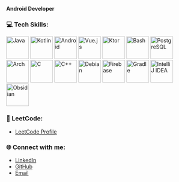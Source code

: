 
**Android Developer**

### 💻 Tech Skills:
<p> <img src="https://skillicons.dev/icons?i=java" alt="Java" width="60" height="60"/> <img src="https://skillicons.dev/icons?i=kotlin" alt="Kotlin" width="60" height="60"/> <img src="https://skillicons.dev/icons?i=androidstudio" alt="Android" width="60" height="60"/> <img src="https://skillicons.dev/icons?i=vue" alt="Vue.js" width="60" height="60"/> <img src="https://skillicons.dev/icons?i=ktor" alt="Ktor" width="60" height="60"/> <img src="https://skillicons.dev/icons?i=bash" alt="Bash" width="60" height="60"/> <img src="https://skillicons.dev/icons?i=postgresql" alt="PostgreSQL" width="60" height="60"/> <img src="https://skillicons.dev/icons?i=arch" alt="Arch" width="60" height="60"/> <img src="https://skillicons.dev/icons?i=c" alt="C" width="60" height="60"/> <img src="https://skillicons.dev/icons?i=cplusplus" alt="C++" width="60" height="60"/> <img src="https://skillicons.dev/icons?i=debian" alt="Debian" width="60" height="60"/> <img src="https://skillicons.dev/icons?i=firebase" alt="Firebase" width="60" height="60"/> <img src="https://skillicons.dev/icons?i=gradle" alt="Gradle" width="60" height="60"/> <img src="https://skillicons.dev/icons?i=intellij" alt="IntelliJ IDEA" width="60" height="60"/> <img src="https://skillicons.dev/icons?i=obsidian" alt="Obsidian" width="60" height="60"/> </p>

### 🚀 LeetCode:
- [LeetCode Profile](https://leetcode.com/u/mr_aiba/)

### 🌐 Connect with me:
- [LinkedIn](https://www.linkedin.com/in/aibekmurat)
- [GitHub](https://github.com/aibekmurat)
- [Email](mailto:mr.aibek.developer@gmail.com)
